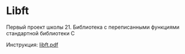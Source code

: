 # Libft
Первый проект школы 21.  Библиотека с переписанными функциями стандартной библиотеки C

Инструкция: <a href="https://github.com/stasofob/my_libft/blob/master/libft.en.pdf">libft.pdf</a>
